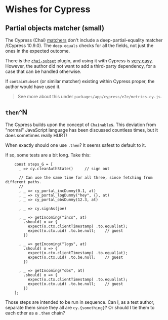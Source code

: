 # Wishes for Cypress

## Partial objects matcher (small)

The Cypress (Chai) [matchers](https://docs.cypress.io/guides/references/assertions#BDD-Assertions) don't include a deep-partial-equality matcher /(Cypress 10.9.0). The `deep.equals` checks for all the fields, not just the ones in the expected outcome.

There is the [`chai-subset`](https://www.npmjs.com/package/chai-subset) plugin, and using it with Cypress is [very easy](https://stackoverflow.com/a/73826891/14455). However, the author did not want to add a third-party dependency, for a case that can be handled otherwise.

If `containSubset` (or similar matcher) existing within Cypress proper, the author would have used it.

>See more about this under `packages/app/cypress/e2e/metrics.cy.js`.


## `then`^N

The Cypress builds upon the concept of `Chainable`s. This deviation from "normal" JavaScript language has been discussed countless times, but it does sometimes really HURT!

When exactly should one use `.then`?  It seems safest to default to it.

If so, some tests are a bit long. Take this:

```
    const steps_G = [
      _ => cy.clearAuthState()     // sign out

      // Can use the same time for all three, since fetching from different paths.
      //
      , _ => cy_portal_incDummy(0.1, at)
      , _ => cy_portal_logDummy("hey", {}, at)
      , _ => cy_portal_obsDummy(12.3, at)

      , _ => cy.signAs(joe)

      , _ => getIncoming("incs", at)
        .should( o => {
          expect(o.ctx.clientTimestamp) .to.equal(at);
          expect(o.ctx.uid) .to.be.null;    // guest
        })

      , _ => getIncoming("logs", at)
        .should( o => {
          expect(o.ctx.clientTimestamp) .to.equal(at);
          expect(o.ctx.uid) .to.be.null;    // guest
        })

      , _ => getIncoming("obs", at)
        .should( o => {
          expect(o.ctx.clientTimestamp) .to.equal(at);
          expect(o.ctx.uid) .to.be.null;    // guest
        })
    ];
```

Those steps are intended to be run in sequence. Can I, as a test author, separate them since they all are `cy.{something}`?  Or should I tie them to each other as a `.then` chain?







<!--
*Consider removing. `.then()` seems already accepting Promises*

<_!-- done
## `cy.wrap` implicitly

>The [Await-ing Cypress Chains](https://github.com/cypress-io/cypress/issues/1417) chain ;) nicely describes why `Chainable`s are fundamentally different from `Promises`. However, in some cases one needs to combine the two, and the current use of `cy.wrap` is clumsy, readability-wise. As the author shows, the wrapping can be made implicit.

The Cypress `Chainables` are not promises, but they have a `.then`.

This is likely understandable, but leads to mental juggling when the app side uses Promises heavily.

Let's see a real life sample (from `packages/app/cypress/support/auth.js`), and how it could be:

How it is (simplified):

```
  firebaseAuthChainable().then( auth => {
    cy.wrap( (async _ => {
      const { user: /*as*/ currentUser } = await signInWithCustomToken( auth, JSON.stringify({ uid }) );
      await updateProfile(currentUser, { displayName, photoURL });
      return currentUser;
    })() ).then( user =>
      cy.log(`Signed as: ${ JSON.stringify(user) }` )   // DEBUG
    )
```

How it could be:

```
  firebaseAuthChainable().thenAwait( async auth => {
    const { user: /*as*/ currentUser } = await signInWithCustomToken( auth, JSON.stringify({ uid }) );
    await updateProfile(currentUser, { displayName, photoURL });
    return currentUser;
  } ).then( user =>
      cy.log(`Signed as: ${ JSON.stringify(user) }` )   // DEBUG
    )
```

If the `.thenAwait` is given a `Promise`, it would `await` until it resolves (or rejects). If it is given a `function`, it would execute such function and expect a `Promise` in return. If the function returns anything else than a `Promise` it's an error. 

Likewise, `.then` could check that functions given to it *do not* return a Promise - and fail if they do.

Heck.

Couldn't the same `.then` also handle promises, transparently?

- If the function returns a `Promise`, await automatically before proceeding to the following chained stage (are they called stages?).

*I don't know of Cypress internals, but some solution to this `then` dilemma would be welcome!*

---

TRACK:

- [ ] report to Cypress, or find an Issue `#help`

-->
